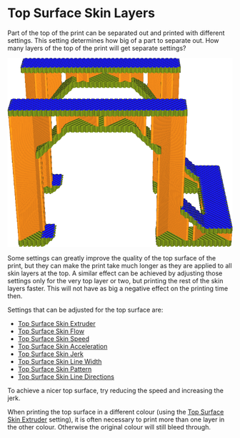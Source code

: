 Top Surface Skin Layers
====
Part of the top of the print can be separated out and printed with different settings. This setting determines how big of a part to separate out. How many layers of the top of the print will get separate settings?

<!--screenshot {
"image_path": "roofing_layer_count.png",
"models": [
    {
        "script": "question_stick_clip.scad",
        "transformation": ["scale(0.5)"]
    }
],
"camera_position": [0, -90, 60],
"settings": {
    "wall_line_count": 0,
    "skin_outline_count": 0,
    "roofing_layer_count": 1,
    "speed_roofing": 10,
    "cool_min_layer_time": 1,
    "roofing_extruder_nr": 1
},
"colour_scheme": "speed",
"colours": 32
}-->
![The highest layer of the top is printed slower (blue) than the rest of the skin (green)](../../../articles/images/roofing_layer_count.png)

Some settings can greatly improve the quality of the top surface of the print, but they can make the print take much longer as they are applied to all skin layers at the top. A similar effect can be achieved by adjusting those settings only for the very top layer or two, but printing the rest of the skin layers faster. This will not have as big a negative effect on the printing time then.

Settings that can be adjusted for the top surface are:
* [Top Surface Skin Extruder](roofing_extruder_nr.md)
* [Top Surface Skin Flow](../material/roofing_material_flow.md)
* [Top Surface Skin Speed](../speed/speed_roofing.md)
* [Top Surface Skin Acceleration](../speed/acceleration_roofing.md)
* [Top Surface Skin Jerk](../speed/jerk_roofing.md)
* [Top Surface Skin Line Width](../experimental/roofing_line_width.md)
* [Top Surface Skin Pattern](../experimental/roofing_pattern.md)
* [Top Surface Skin Line Directions](../experimental/roofing_angles.md)

To achieve a nicer top surface, try reducing the speed and increasing the jerk.

When printing the top surface in a different colour (using the [Top Surface Skin Extruder](roofing_extruder_nr.md) setting), it is often necessary to print more than one layer in the other colour. Otherwise the original colour will still bleed through.